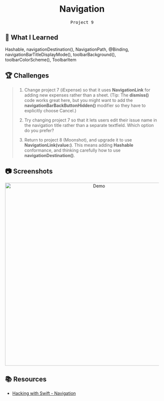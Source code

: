 <div align="center">
  <h1>Navigation</h1>
  <samp>Project 9</samp>
  <br/>
</div>

## 📝 What I Learned

Hashable, navigationDestination(), NavigationPath, @Binding, navigationBarTitleDisplayMode(), toolbarBackground(), toolbarColorScheme(), ToolbarItem

## 🏆 Challenges

> 1. Change project 7 (iExpense) so that it uses **NavigationLink** for adding new expenses rather than a sheet. (Tip: The **dismiss()** code works great here, but you might want to add the **navigationBarBackButtonHidden()** modifier so they have to explicitly choose Cancel.)
>
> 2. Try changing project 7 so that it lets users edit their issue name in the navigation title rather than a separate textfield. Which option do you prefer?
>
> 3. Return to project 8 (Moonshot), and upgrade it to use **NavigationLink(value:)**. This means adding **Hashable** conformance, and thinking carefully how to use **navigationDestination()**.

## 📷 Screenshots

<div align="center">

<img src="https://github.com/Hoon94/100-Days-of-SwiftUI/assets/43189761/d5244bb7-d15d-48c6-8689-52a8666590a7" alt="Demo" height="600">

</div>

## 📚 Resources

- [Hacking with Swift - Navigation](https://www.hackingwithswift.com/books/ios-swiftui/navigation-wrap-up)
